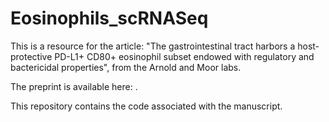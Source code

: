 # Eosinophils_scRNASeq

This is a resource for the article: "The gastrointestinal tract harbors a host-protective PD-L1+ CD80+ eosinophil subset endowed with 
regulatory and bactericidal properties", from the Arnold and Moor labs. 

The preprint is available here: .

This repository contains the code associated with the manuscript.
